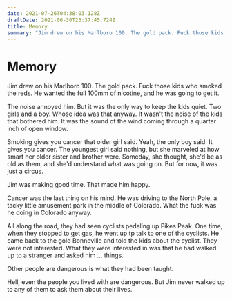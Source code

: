 ```yaml
---
date: 2021-07-26T04:38:03.128Z
draftDate: 2021-06-30T23:37:45.724Z
title: Memory
summary: "Jim drew on his Marlboro 100. The gold pack. Fuck those kids who smoked the reds. He wanted the full 100mm of nicotine, …"
---
```


# Memory

Jim drew on his Marlboro 100. The gold pack. Fuck those kids who smoked the reds. He wanted the full 100mm of nicotine, and he was going to get it.

The noise annoyed him. But it was the only way to keep the kids quiet.
Two girls and a boy. Whose idea was that anyway. 
It wasn't the noise of the kids that bothered him.
It was the sound of the wind coming through a quarter inch of open window.

Smoking gives you cancer that older girl said.
Yeah, the only boy said. It gives you cancer.
The youngest girl said nothing, but she marveled at how smart her older sister and brother were. Someday, she thought, she'd be as old as them, and she'd understand what was going on. But for now, it was just a circus.

Jim was making good time. That made him happy.

Cancer was the last thing on his mind.
He was driving to the North Pole,
a tacky little amusement park in the middle of Colorado.
What the fuck was he doing in Colorado anyway.

All along the road, they had seen cyclists pedaling up Pikes Peak.
One time, when they stopped to get gas, he went up tp talk
to one of the cyclists. He came back to the gold Bonneville
and told the kids about the cyclist.
They were not interested. What they were interested in was
that he had walked up to a stranger and asked him ... things.

Other people are dangerous is what they had been taught.

Hell, even the people you lived with are dangerous.
But Jim never walked up to any of them to ask them
about their lives.

